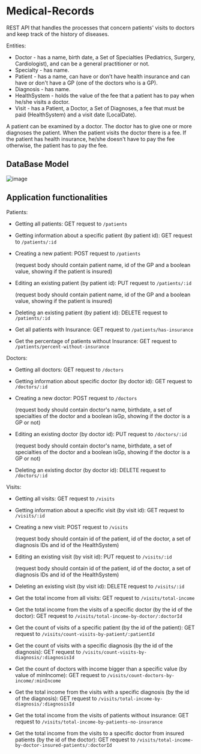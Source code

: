 # Medical-Records
REST API that handles the processes that concern patients' visits to doctors and keep track of the history of diseases. 

Entities:
- Doctor - has a name, birth date, a Set of Specialties (Pediatrics, Surgery, Cardiologist), and can be a general practitioner or not.
- Specialty - has name.
- Patient - has a name, can have or don't have health insurance and can have or don't have a GP (one of the doctors who is a GP).
- Diagnosis - has name.
- HealthSystem - holds the value of the fee that a patient has to pay when he/she visits a doctor.
- Visit - has a Patient, a Doctor, a Set of Diagnoses, a fee that must be paid (HealthSystem) and a visit date (LocalDate).  

A patient can be examined by a doctor. The doctor has to give one or more diagnoses the patient. When the patient visits the doctor there is a fee. If the patient has health insurance, he/she doesn't have to pay the fee otherwise, the patient has to pay the fee.

## DataBase Model

![image](https://github.com/98AnnaM/Medical-Records/assets/147516467/1032f0bc-f02d-4f73-bff1-6f0bc84d0592)

## Application functionalities

Patients:
- Getting all patients: GET request to `/patients`
- Getting information about a specific patient (by patient id): GET request to `/patients/:id`
- Creating a new patient: POST request to `/patients`
  
  (request body should contain patient name, id of the GP and a boolean value, showing if the patient is insured)
- Editing an existing patient (by patient id): PUT request to `/patients/:id`

  (request body should contain patient name, id of the GP and a boolean value, showing if the patient is insured)
- Deleting an existing patient (by patient id): DELETE request to `/patients/:id`
- Get all patients with Insurance: GET request to `/patients/has-insurance`
- Get the percentage of patients without Insurance: GET request to `/patients/percent-without-insurance`

Doctors:
- Getting all doctors: GET request to `/doctors`
- Getting information about specific doctor (by doctor id): GET request to `/doctors/:id`
- Creating a new doctor: POST request to `/doctors`

  (request body should contain doctor's name, birthdate, a set of specialties of the doctor and a boolean isGp, showing if the doctor is a GP or not)
- Editing an existing doctor (by doctor id): PUT request to `/doctors/:id`

  (request body should contain doctor's name, birthdate, a set of specialties of the doctor and a boolean isGp, showing if the doctor is a GP or not)
- Deleting an existing doctor (by doctor id): DELETE request to `/doctors/:id`

Visits:
- Getting all visits: GET request to `/visits`
- Getting information about a specific visit (by visit id): GET request to `/visits/:id`
- Creating a new visit: POST request to `/visits`

  (request body should contain id of the patient, id of the doctor, a set of diagnosis IDs and id of the HealthSystem)
- Editing an existing visit (by visit id): PUT request to `/visits/:id`

  (request body should contain id of the patient, id of the doctor, a set of diagnosis IDs and id of the HealthSystem)
- Deleting an existing visit (by visit id): DELETE request to `/visits/:id`
- Get the total income from all visits: GET request to `/visits/total-income`
- Get the total income from the visits of a specific doctor (by the id of the doctor): GET request to `/visits/total-income-by-doctor/:doctorId`
- Get the count of visits of a specific patient (by the id of the patient): GET request to `/visits/count-visits-by-patient/:patientId`
- Get the count of visits with a specific diagnosis (by the id of the diagnosis): GET request to `/visits/count-visits-by-diagnosis/:diagnosisId`
- Get the count of doctors with income bigger than a specific value (by value of minIncome): GET request to `/visits/count-doctors-by-income/:minIncome`
- Get the total income from the visits with a specific diagnosis (by the id of the diagnosis): GET request to `/visits/total-income-by-diagnosis/:diagnosisId`
- Get the total income from the visits of patients without insurance: GET request to `/visits/total-income-by-patients-no-insurance`
- Get the total income from the visits to a specific doctor from insured patients (by the id of the doctor): GET request to `/visits/total-income-by-doctor-insured-patients/:doctorId`